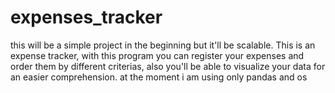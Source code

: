 # expenses_tracker
this will be a simple project in the beginning but it'll be scalable. This is an expense tracker, with this program you can register your expenses and order them by different criterias, also you'll be able to visualize your data for an easier comprehension.
at the moment i am using only pandas and os 
